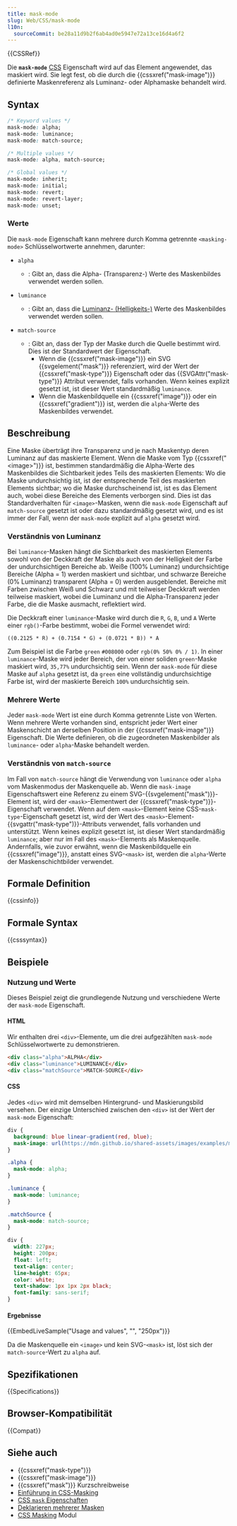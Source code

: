 ```yaml
---
title: mask-mode
slug: Web/CSS/mask-mode
l10n:
  sourceCommit: be28a11d9b2f6ab4ad0e5947e72a13ce16d4a6f2
---
```


{{CSSRef}}

Die **`mask-mode`** [CSS](/de/docs/Web/CSS) Eigenschaft wird auf das Element angewendet, das maskiert wird. Sie legt fest, ob die durch die {{cssxref("mask-image")}} definierte Maskenreferenz als Luminanz- oder Alphamaske behandelt wird.

## Syntax

```css
/* Keyword values */
mask-mode: alpha;
mask-mode: luminance;
mask-mode: match-source;

/* Multiple values */
mask-mode: alpha, match-source;

/* Global values */
mask-mode: inherit;
mask-mode: initial;
mask-mode: revert;
mask-mode: revert-layer;
mask-mode: unset;
```

### Werte

Die `mask-mode` Eigenschaft kann mehrere durch Komma getrennte `<masking-mode>` Schlüsselwortwerte annehmen, darunter:

- `alpha`
  - : Gibt an, dass die Alpha- (Transparenz-) Werte des Maskenbildes verwendet werden sollen.

- `luminance`
  - : Gibt an, dass die [Luminanz- (Helligkeits-)](#verständnis_von_luminanz) Werte des Maskenbildes verwendet werden sollen.

- `match-source`
  - : Gibt an, dass der Typ der Maske durch die Quelle bestimmt wird. Dies ist der Standardwert der Eigenschaft.
    - Wenn die {{cssxref("mask-image")}} ein SVG {{svgelement("mask")}} referenziert, wird der Wert der {{cssxref("mask-type")}} Eigenschaft oder das {{SVGAttr("mask-type")}} Attribut verwendet, falls vorhanden. Wenn keines explizit gesetzt ist, ist dieser Wert standardmäßig `luminance`.
    - Wenn die Maskenbildquelle ein {{cssxref("image")}} oder ein {{cssxref("gradient")}} ist, werden die `alpha`-Werte des Maskenbildes verwendet.

## Beschreibung

Eine Maske überträgt ihre Transparenz und je nach Maskentyp deren Luminanz auf das maskierte Element.
Wenn die Maske vom Typ {{cssxref("&lt;image&gt;")}} ist, bestimmen standardmäßig die Alpha-Werte des Maskenbildes die Sichtbarkeit jedes Teils des maskierten Elements: Wo die Maske undurchsichtig ist, ist der entsprechende Teil des maskierten Elements sichtbar; wo die Maske durchscheinend ist, ist es das Element auch, wobei diese Bereiche des Elements verborgen sind. Dies ist das Standardverhalten für `<image>`-Masken, wenn die `mask-mode` Eigenschaft auf `match-source` gesetzt ist oder dazu standardmäßig gesetzt wird, und es ist immer der Fall, wenn der `mask-mode` explizit auf `alpha` gesetzt wird.

### Verständnis von Luminanz

Bei `luminance`-Masken hängt die Sichtbarkeit des maskierten Elements sowohl von der Deckkraft der Maske als auch von der Helligkeit der Farbe der undurchsichtigen Bereiche ab. Weiße (100% Luminanz) undurchsichtige Bereiche (Alpha = 1) werden maskiert und sichtbar, und schwarze Bereiche (0% Luminanz) transparent (Alpha = 0) werden ausgeblendet. Bereiche mit Farben zwischen Weiß und Schwarz und mit teilweiser Deckkraft werden teilweise maskiert, wobei die Luminanz und die Alpha-Transparenz jeder Farbe, die die Maske ausmacht, reflektiert wird.

Die Deckkraft einer `luminance`-Maske wird durch die `R`, `G`, `B`, und `A` Werte einer `rgb()`-Farbe bestimmt, wobei die Formel verwendet wird:

`((0.2125 * R) + (0.7154 * G) + (0.0721 * B)) * A`

Zum Beispiel ist die Farbe `green` `#008000` oder `rgb(0% 50% 0% / 1)`. In einer `luminance`-Maske wird jeder Bereich, der von einer soliden `green`-Maske maskiert wird, `35,77%` undurchsichtig sein. Wenn der `mask-mode` für diese Maske auf `alpha` gesetzt ist, da `green` eine vollständig undurchsichtige Farbe ist, wird der maskierte Bereich `100%` undurchsichtig sein.

### Mehrere Werte

Jeder `mask-mode` Wert ist eine durch Komma getrennte Liste von Werten. Wenn mehrere Werte vorhanden sind, entspricht jeder Wert einer Maskenschicht an derselben Position in der {{cssxref("mask-image")}} Eigenschaft. Die Werte definieren, ob die zugeordneten Maskenbilder als `luminance`- oder `alpha`-Maske behandelt werden.

### Verständnis von `match-source`

Im Fall von `match-source` hängt die Verwendung von `luminance` oder `alpha` vom Maskenmodus der Maskenquelle ab. Wenn die `mask-image` Eigenschaftswert eine Referenz zu einem SVG-{{svgelement("mask")}}-Element ist, wird der `<mask>`-Elementwert der {{cssxref("mask-type")}}-Eigenschaft verwendet. Wenn auf dem `<mask>`-Element keine CSS-`mask-type`-Eigenschaft gesetzt ist, wird der Wert des `<mask>`-Element-{{svgattr("mask-type")}}-Attributs verwendet, falls vorhanden und unterstützt. Wenn keines explizit gesetzt ist, ist dieser Wert standardmäßig `luminance`; aber nur im Fall des `<mask>`-Elements als Maskenquelle. Andernfalls, wie zuvor erwähnt, wenn die Maskenbildquelle ein {{cssxref("image")}}, anstatt eines SVG-`<mask>` ist, werden die `alpha`-Werte der Maskenschichtbilder verwendet.

## Formale Definition

{{cssinfo}}

## Formale Syntax

{{csssyntax}}

## Beispiele

### Nutzung und Werte

Dieses Beispiel zeigt die grundlegende Nutzung und verschiedene Werte der `mask-mode` Eigenschaft.

#### HTML

Wir enthalten drei `<div>`-Elemente, um die drei aufgezählten `mask-mode` Schlüsselwortwerte zu demonstrieren.

```html
<div class="alpha">ALPHA</div>
<div class="luminance">LUMINANCE</div>
<div class="matchSource">MATCH-SOURCE</div>
```

#### CSS

Jedes `<div>` wird mit demselben Hintergrund- und Maskierungsbild versehen. Der einzige Unterschied zwischen den `<div>` ist der Wert der `mask-mode` Eigenschaft:

```css
div {
  background: blue linear-gradient(red, blue);
  mask-image: url(https://mdn.github.io/shared-assets/images/examples/mdn.svg);
}

.alpha {
  mask-mode: alpha;
}

.luminance {
  mask-mode: luminance;
}

.matchSource {
  mask-mode: match-source;
}
```

```css hidden
div {
  width: 227px;
  height: 200px;
  float: left;
  text-align: center;
  line-height: 65px;
  color: white;
  text-shadow: 1px 1px 2px black;
  font-family: sans-serif;
}
```

#### Ergebnisse

{{EmbedLiveSample("Usage and values", "", "250px")}}

Da die Maskenquelle ein `<image>` und kein SVG-`<mask>` ist, löst sich der `match-source`-Wert zu `alpha` auf.

## Spezifikationen

{{Specifications}}

## Browser-Kompatibilität

{{Compat}}

## Siehe auch

- {{cssxref("mask-type")}}
- {{cssxref("mask-image")}}
- {{cssxref("mask")}} Kurzschreibweise
- [Einführung in CSS-Masking](/de/docs/Web/CSS/CSS_masking/Masking)
- [CSS `mask` Eigenschaften](/de/docs/Web/CSS/CSS_masking/Mask_properties)
- [Deklarieren mehrerer Masken](/de/docs/Web/CSS/CSS_masking/Multiple_masks)
- [CSS Masking](/de/docs/Web/CSS/CSS_masking) Modul

